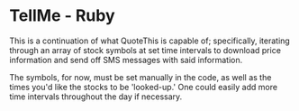 # TellMe - Ruby

This is a continuation of what QuoteThis is capable of; specifically, iterating through an array of stock symbols at set time intervals to download price information and send off SMS messages with said information.

The symbols, for now, must be set manually in the code, as well as the times you'd like the stocks to be 'looked-up.'
One could easily add more time intervals throughout the day if necessary.

